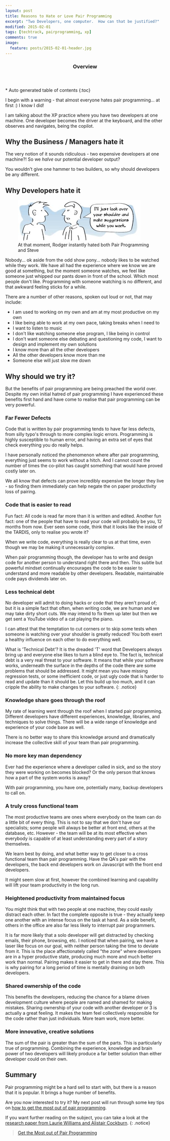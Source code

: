 ```yaml
---
layout: post
title: Reasons to Hate or Love Pair Programming
excerpt: "Two Developers, one computer.  How can that be justified?"
modified: 2015-02-01
tags: [techtrack, pairprogramming, xp]
comments: true
image:
  feature: posts/2015-02-01-header.jpg
---
```


<section id="table-of-contents" class="toc">
  <header>
    <h3>Overview</h3>
  </header>
<div id="drawer" markdown="1">
*  Auto generated table of contents
{:toc}
</div>
</section><!-- /#table-of-contents -->

I begin with a warning - that almost everyone hates pair programming... at first :)  I know I did!

I am talking about the XP practice where you have two developers at one machine.  One developer becomes the driver at the keyboard, and the other observes and navigates, being the copilot.

## Why the Business / Managers hate it

The very notion of it sounds ridiculous - two expensive developers at one machine?!  So we *halve* our potential developer output?

You wouldn't give one hammer to two builders, so why should developers be any different.

## Why Developers hate it

<figure>
<img src="../images/posts/2015-02-01-copilot.png">
<figcaption>At that moment, Rodger instantly hated both Pair Programming and Steve</figcaption>
</figure>

Nobody... ok aside from the odd show pony... nobody likes to be watched while they work.  We have all had the experience where we know we are good at something, but the moment someone watches, we feel like someone just whipped our pants down in front of the school.  Which most people don't like.  Programming with someone watching is no different, and that awkward feeling sticks for a while.

There are a number of other reasons, spoken out loud or not, that may include:

* I am used to working on my own and am at my most productive on my own
* I like being able to work at my own pace, taking breaks when I need to
* I want to listen to music
* I don't like watching someone else program, I like being in control
* I don't want someone else debating and questioning my code, I want to design and implement my own solutions
* I know more than all the other developers
* All the other developers know more than me
* Someone else will just slow me down

## Why should we try it?

But the benefits of pair programming are being preached the world over.  Despite my own initial hatred of pair programming I have experienced these benefits first hand and have come to realise that pair programming can be very powerful.


### Far Fewer Defects

Code that is written by pair programming tends to have far less defects, from silly typo's through to more complex logic errors.  Programming is highly susceptible to human error, and having an extra set of eyes that check everything you do really helps.

I have personally noticed the phenomenon where after pair programming, everything just seems to work without a hitch.  And I cannot count the number of times the co-pilot has caught something that would have proved costly later on.

We all know that defects can prove incredibly expensive the longer they live - so finding them immediately can help negate the on paper productivity loss of pairing.

### Code that is easier to read

Fun fact: All code is read far more than it is written and edited.  Another fun fact: one of the people that have to read your code will probably be you, 12 months from now.  Ever seen some code, think that it looks like the inside of the TARDIS, only to realise you wrote it?

When we write code, everything is really clear to us at that time, even though we may be making it unnecessarily complex.

When pair programming though, the developer has to write and design code for another person to understand right there and then.  This subtle but powerful mindset continually encourages the code to be easier to understand and more readable by other developers.  Readable, maintainable code pays dividends later on.

### Less technical debt

No developer will admit to doing hacks or code that they aren't proud of; but it is a simple fact that often, when writing code, we are human and we may take dirty short cuts.  We may intend to fix them up later but then we get sent a YouTube video of a cat playing the piano.

I can attest that the temptation to cut corners or to skip some tests when someone is watching over your shoulder is greatly reduced!  You both exert a healthy influence on each other to do everything well.

What is  'Technical Debt'?  It is the dreaded 'T' word that Developers always bring up and everyone else likes to turn a blind eye to.  The fact is, technical debt is a very real threat to your software.  It means that while your software works, underneath the surface in the depths of the code there are some problems that should be addressed.  It might mean you have missing regression tests, or some inefficient code, or just ugly code that is harder to read and update than it should be.  Let this build up too much, and it can cripple the ability to make changes to your software.
{: .notice}

### Knowledge share goes through the roof

My rate of learning went through the roof when I started pair programming.  Different developers have different experiences, knowledge, libraries, and techniques to solve things.  There will be a wide range of knowledge and experience of your code base as well.

There is no better way to share this knowledge around and dramatically increase the collective skill of your team than pair programming.

### No more key man dependency

Ever had the experience where a developer called in sick, and so the story they were working on becomes blocked?  Or the only person that knows how a part of the system works is away?

With pair programming, you have one, potentially many, backup developers to call on.

### A truly cross functional team

The most productive teams are ones where everybody on the team can do a little bit of every thing.  This is not to say that we don't have our specialists; some people will always be better at front end, others at the database, etc.  However - the team will be at its most effective when everybody is capable of at least understanding every part of a story themselves.

We learn best by doing, and what better way to get closer to a cross functional team than pair programming.  Have the QA's pair with the developers, the back end developers work on Javascript with the front end developers.

It might seem slow at first, however the combined learning and capability will lift your team productivity in the long run.

### Heightened productivity from maintained focus

You might think that with two people at one machine, they could easily distract each other.  In fact the complete opposite is true - they actually keep one another with an intense focus on the task at hand.  As a side benefit, others in the office are also far less likely to interrupt pair programmers.

It is far more likely that a solo developer will get distracted by checking emails, their phone, browsing, etc.  I noticed that when pairing, we have a laser like focus on our goal, with neither person taking the time to deviate from it.  This is the place affectionately called "the zone" where developers are in a hyper productive state, producing much more and much better work than normal.  Pairing makes it easier to get in there and stay there.  This is why pairing for a long period of time is mentally draining on both developers.

### Shared ownership of the code

This benefits the developers, reducing the chance for a blame driven development culture where people are named and shamed for making mistakes.  Sharing ownership of your code with another developer or 3 is actually a great feeling.  It makes the team feel collectively responsible for the code rather than just individuals.  More team work, more better.

### More innovative, creative solutions

The sum of the pair is greater than the sum of the parts.  This is particularly true of programming.  Combining the experience, knowledge and brain power of two developers will likely produce a far better solution than either developer could on their own.

## Summary

Pair programming might be a hard sell to start with, but there is a reason that it is popular.  It brings a huge number of benefits.

Are you now interested to try it?  My next post will run through some key tips on <a href="../pair-programming-tips">how to get the most out of pair programming</a>.

If you want further reading on the subject, you can take a look at the <a href="http://collaboration.csc.ncsu.edu/laurie/Papers/ESE%20WilliamsPairProgramming_V2.pdf" target="_blank">research paper from Laurie Williams and Alistair Cockburn</a>.
{: .notice}

> <a href="../pair-programming-tips">Get the Most out of Pair Programming</a>